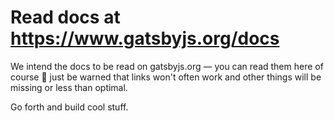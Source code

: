 # Read docs at https://www.gatsbyjs.org/docs

We intend the docs to be read on gatsbyjs.org — you can read them here of course
🙂 just be warned that links won't often work and other things will be missing
or less than optimal.

Go forth and build cool stuff.
